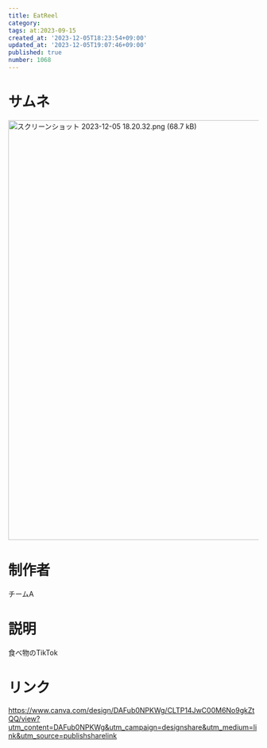 ```yaml
---
title: EatReel
category:
tags: at:2023-09-15
created_at: '2023-12-05T18:23:54+09:00'
updated_at: '2023-12-05T19:07:46+09:00'
published: true
number: 1068
---
```


# サムネ
<img width="844" alt="スクリーンショット 2023-12-05 18.20.32.png (68.7 kB)" src="https://img.esa.io/uploads/production/attachments/19973/2023/12/05/148415/98d34e63-74de-43c6-848b-87daa7ced9a9.png">

# 制作者
チームA

# 説明
食べ物のTikTok

# リンク
https://www.canva.com/design/DAFub0NPKWg/CLTP14JwC00M6No9gkZtQQ/view?utm_content=DAFub0NPKWg&utm_campaign=designshare&utm_medium=link&utm_source=publishsharelink
